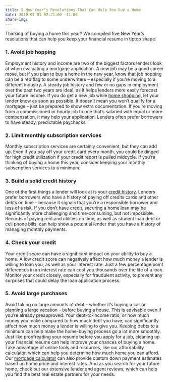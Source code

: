 ```yaml
---
title: 5 New Year’s Resolutions That Can Help You Buy a Home
date: 2020-01-01 02:21:00 -11:00
share-img: 
---
```


Thinking of buying a home this year? We compiled five New Year’s resolutions that can help you keep your financial resume in tiptop shape.

### 1. Avoid job hopping

Employment history and income are two of the biggest factors lenders look at when evaluating a mortgage application. A new job may be a good career move, but if you plan to buy a home in the new year, know that job hopping can be a red flag to some underwriters – especially if you’re moving to a different industry.
A steady job history and few or no gaps in employment over the past two years are ideal, as it helps lenders more easily forecast your future income.
If you do get a new job while [home shopping](https://www.zillow.com/blog/home-shopping-during-winter-210494/), let your lender know as soon as possible. It doesn’t mean you won’t qualify for a mortgage – just be prepared to show extra documentation.
If you’re moving from a commissioned or hourly job to one that’s salaried with equal or more compensation, it may help your application. Lenders often prefer borrowers to have steady, predictable paychecks.

### 2. Limit monthly subscription services

Monthly subscription services are certainly convenient, but they can add up. Even if you pay off your credit card every month, you could be dinged for high credit utilization if your credit report is pulled midcycle.
If you’re thinking of buying a home this year, consider keeping your monthly subscription services to a minimum.

### 3. Build a solid credit history

One of the first things a lender will look at is your [credit history](https://www.zillow.com/blog/credit-history-home-insurance-171466/). Lenders prefer borrowers who have a history of paying off credits cards and other debts on time – because it signals that you’re a responsible borrower and less of a risk.
If you don’t have credit, securing a home loan may be significantly more challenging and time-consuming, but not impossible. Records of paying rent and utilities on time, as well as student loan debt or cell phone bills, can help show a potential lender that you have a history of managing monthly payments.

### 4. Check your credit

Your credit score can have a significant impact on your ability to buy a home. A low credit score can negatively affect how much money a lender is willing to loan you, as well as your interest rate.
Just a few percentage point differences in an interest rate can cost you thousands over the life of a loan. Monitor your credit closely, especially for fraudulent activity, to prevent any surprises that could delay the loan application process.

### 5. Avoid large purchases

Avoid taking on large amounts of debt – whether it’s buying a car or planning a large vacation – before buying a house. This is advisable even if you’re already preapproved.
Your debt-to-income ratio, or how much money you make compared to how much debt you have, can significantly affect how much money a lender is willing to give you. Keeping debts to a minimum can help make the home-buying process go a lot more smoothly.
Just like proofreading your resume before you apply for a job, cleaning up your financial resume can help improve your chances of buying a home.
Take advantage of online tools and resources, like our affordability calculator, which can help you determine how much home you can afford. Our [mortgage calculator](https://www.zillow.com/mortgage-calculator/) can also provide custom down payment estimates based on home price and interest rates. And as you search for your future home, check out our extensive lender and agent reviews, which can help you find the best real estate partners for your needs.

